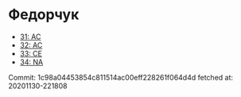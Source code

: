 # Федорчук
- [31: AC](31.md)
- [32: AC](32.md)
- [33: CE](33.md)
- [34: NA](34.md)

Commit: 1c98a04453854c811514ac00eff228261f064d4d
 fetched at: 20201130-221808
